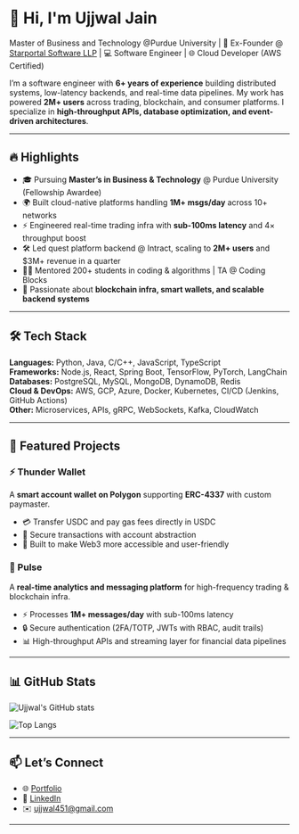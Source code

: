 # 👋 Hi, I'm Ujjwal Jain  

Master of Business and Technology @Purdue University | 🚀 Ex-Founder @ [Starportal Software LLP](https://github.com/starportalco) | 💻 Software Engineer | 🌐 Cloud Developer (AWS Certified)  

I’m a software engineer with **6+ years of experience** building distributed systems, low-latency backends, and real-time data pipelines. My work has powered **2M+ users** across trading, blockchain, and consumer platforms. I specialize in **high-throughput APIs, database optimization, and event-driven architectures**.  

---

## 🔥 Highlights
- 🎓 Pursuing **Master’s in Business & Technology** @ Purdue University (Fellowship Awardee)  
- 🌍 Built cloud-native platforms handling **1M+ msgs/day** across 10+ networks  
- ⚡ Engineered real-time trading infra with **sub-100ms latency** and 4× throughput boost  
- 🛠️ Led quest platform backend @ Intract, scaling to **2M+ users** and $3M+ revenue in a quarter  
- 🧑‍🏫 Mentored 200+ students in coding & algorithms | TA @ Coding Blocks  
- 🎯 Passionate about **blockchain infra, smart wallets, and scalable backend systems**  

---

## 🛠️ Tech Stack
**Languages:** Python, Java, C/C++, JavaScript, TypeScript  
**Frameworks:** Node.js, React, Spring Boot, TensorFlow, PyTorch, LangChain  
**Databases:** PostgreSQL, MySQL, MongoDB, DynamoDB, Redis  
**Cloud & DevOps:** AWS, GCP, Azure, Docker, Kubernetes, CI/CD (Jenkins, GitHub Actions)  
**Other:** Microservices, APIs, gRPC, WebSockets, Kafka, CloudWatch  

---

## 🚀 Featured Projects  

### ⚡ Thunder Wallet  
A **smart account wallet on Polygon** supporting **ERC-4337** with custom paymaster.  
- 💳 Transfer USDC and pay gas fees directly in USDC  
- 🔐 Secure transactions with account abstraction  
- 🌉 Built to make Web3 more accessible and user-friendly  

### 📡 Pulse  
A **real-time analytics and messaging platform** for high-frequency trading & blockchain infra.  
- ⚡ Processes **1M+ messages/day** with sub-100ms latency  
- 🔒 Secure authentication (2FA/TOTP, JWTs with RBAC, audit trails)  
- 📊 High-throughput APIs and streaming layer for financial data pipelines  

---

## 📊 GitHub Stats  

![Ujjwal's GitHub stats](https://github-readme-stats.vercel.app/api?username=ujjwal451&show_icons=true&theme=radical)  

![Top Langs](https://github-readme-stats.vercel.app/api/top-langs/?username=ujjwal451&layout=compact&theme=radical)  

---

## 📫 Let’s Connect  
- 🌐 [Portfolio](https://ujworks.xyz)  
- 💼 [LinkedIn](https://www.linkedin.com/in/ujwlj/)  
- ✉️ [ujjwal451@gmail.com](mailto:ujjwal451@gmail.com)  

---
